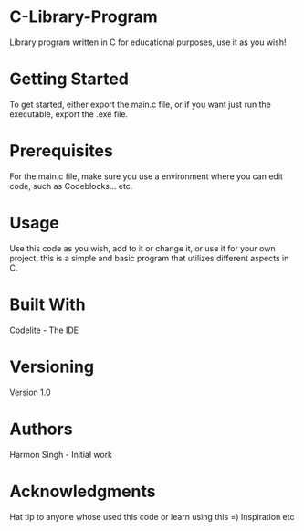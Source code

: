 # C-Library-Program
Library program written in C for educational purposes, use it as you wish! 

# Getting Started
To get started, either export the main.c file, or if you want just run the executable, export the .exe file. 

# Prerequisites
For the main.c file, make sure you use a environment where you can edit code, such as Codeblocks... etc. 

# Usage 
Use this code as you wish, add to it or change it, or use it for your own project, this is a simple and basic program that
utilizes different aspects in C. 

# Built With
Codelite - The IDE 

# Versioning
Version 1.0

# Authors
Harmon Singh - Initial work

# Acknowledgments
Hat tip to anyone whose used this code or learn using this =)
Inspiration
etc
